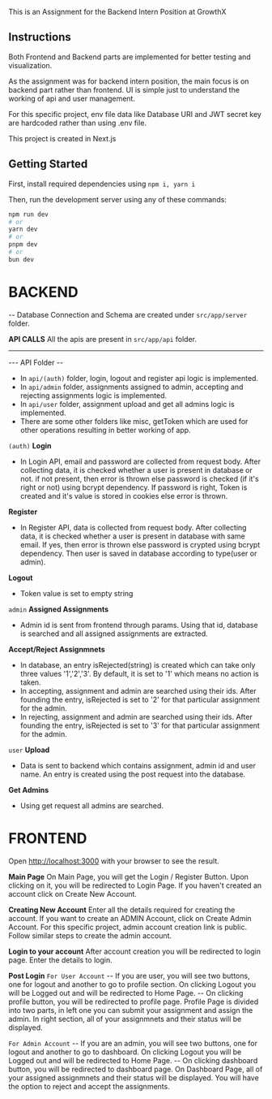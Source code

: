 This is an Assignment for the Backend Intern Position at GrowthX

## Instructions
Both Frontend and Backend parts are implemented for better testing and visualization.

As the assignment was for backend intern position, the main focus is on backend part rather than frontend. UI is simple just to understand the working of api and user management.

For this specific project, env file data like Database URI and JWT secret key are hardcoded rather than using .env file.

This project is created in Next.js


## Getting Started
First, install required dependencies using ``` npm i, yarn i ```

Then, run the development server using any of these commands:

```bash
npm run dev
# or
yarn dev
# or
pnpm dev
# or
bun dev
```

# BACKEND
-- Database Connection and Schema are created under `src/app/server` folder.

**API CALLS**
All the apis are present in `src/app/api` folder.
********
--- API Folder --
- In `api/(auth)` folder, login, logout and register api logic is implemented.
- In `api/admin` folder, assignments assigned to admin, accepting and rejecting assignments logic is implemented.
- In `api/user` folder, assignment upload and get all admins logic is implemented.
- There are some other folders like misc, getToken which are used for other operations resulting in better working of app.

```(auth)```
**Login**
- In Login API, email and password are collected from request body. After collecting data, it is checked whether a user is present in database or not. if not present, then error is thrown else password is checked (if it's right or not) using bcrypt dependency. If password is right, Token is created and it's value is stored in cookies else error is thrown.

**Register**
- In Register API, data is collected from request body. After collecting data, it is checked whether a user is present in database with same email. If yes, then error is thrown else password is crypted using bcrypt dependency. Then user is saved in database according to type(user or admin).

**Logout**
- Token value is set to empty string

```admin```
**Assigned Assignments**
- Admin id is sent from frontend through params. Using that id, database is searched and all assigned assignments are extracted.
  
**Accept/Reject Assignmnets**
- In database, an entry isRejected(string) is created which can take only three values '1','2','3'. By default, it is set to '1' which means no action is taken.
- In accepting, assignment and admin are searched using their ids. After founding the entry, isRejected is set to '2' for that particular assignment for the admin.
- In rejecting, assignment and admin are searched using their ids. After founding the entry, isRejected is set to '3' for that particular assignment for the admin.

```user```
**Upload**
- Data is sent to backend which contains assignment, admin id and user name. An entry is created using the post request into the database.

**Get Admins**
- Using get request all admins are searched.

# FRONTEND
Open [http://localhost:3000](http://localhost:3000) with your browser to see the result.

**Main Page**
On Main Page, you will get the Login / Register Button. Upon clicking on it, you will be redirected to Login Page. If you haven't created an account click on Create New Account.

**Creating New Account**
Enter all the details required for creating the account. If you want to create an ADMIN Account, click on Create Admin Account. For this specific project, admin account creation link is public. Follow similar steps to create the admin account.

**Login to your account**
After account creation you will be redirected to login page. Enter the details to login.

**Post Login**
```For User Account```
-- If you are user, you will see two buttons, one for logout and another to go to profile section. On clicking Logout you will be Logged out and will be redirected to Home Page.
-- On clicking profile button, you will be redirected to profile page. Profile Page is divided into two parts, in left one you can submit your assignment and assign the admin. In right section, all of your assignmnets and their status will be displayed.

```For Admin Account```
-- If you are an admin, you will see two buttons, one for logout and another to go to dashboard. On clicking Logout you will be Logged out and will be redirected to Home Page.
-- On clicking dashboard button, you will be redirected to dashboard page. On Dashboard Page, all of your assigned assignmnets and their status will be displayed. You will have the option to reject and accept the assignments.